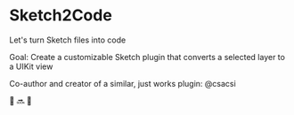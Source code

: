 # Sketch2Code
Let's turn Sketch files into code

Goal: Create a customizable Sketch plugin that converts a selected layer to a UIKit view

Co-author and creator of a similar, just works plugin: @csacsi

:large_orange_diamond: :soon: :page_with_curl:
